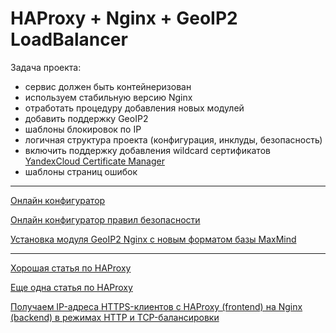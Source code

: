 # HAProxy + Nginx + GeoIP2 LoadBalancer

Задача проекта:

- сервис должен быть контейнеризован
- используем стабильную версию Nginx
- отработать процедуру добавления новых модулей
- добавить поддержку GeoIP2
- шаблоны блокировок по IP
- логичная структура проекта (конфигурация, инклуды, безопасность)
- включить поддержку добавления wildcard сертификатов [YandexCloud Certificate Manager](https://github.com/gseldon/yandex-cloud-certificate-manager-get)
- шаблоны страниц ошибок

---

[Онлайн конфигуратор](https://www.digitalocean.com/community/tools/nginx)

[Онлайн конфигуратор правил безопасности](https://ssl-config.mozilla.org/#server=nginx&version=1.21&config=intermediate&openssl=1.1.1k&guideline=5.6)

[Установка модуля GeoIP2 Nginx с новым форматом базы MaxMind](https://wiki.dieg.info/geoip_nginx)

---

[Хорошая статья по HAProxy](https://www.digitalocean.com/community/tutorials/how-to-set-up-highly-available-haproxy-servers-with-keepalived-and-floating-ips-on-ubuntu-14-04)

[Еще одна статья по HAProxy](https://d2c.io/ru/article/how-to/haproxy-basic-ru)

[Получаем IP-адреса HTTPS-клиентов с HAProxy (frontend) на Nginx (backend) в режимах HTTP и TCP-балансировки](https://habr.com/ru/post/247297/)